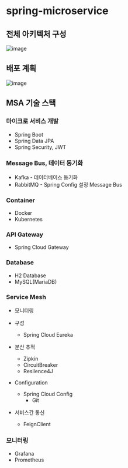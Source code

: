 # spring-microservice

## 전체 아키텍처 구성

![image](https://github.com/Jake-huen/siren-order-microservice/assets/57055730/f2e84fa1-a03a-4ad4-b184-af294a68c4b4)


## 배포 계획

![image](https://github.com/Jake-huen/siren-order-microservice/assets/57055730/0c869979-8372-4597-9d96-0e38b959f14c)



## MSA 기술 스택

### 마이크로 서비스 개발
- Spring Boot
- Spring Data JPA
- Spring Security, JWT

### Message Bus, 데이터 동기화
- Kafka - 데이터베이스 동기화
- RabbitMQ - Spring Config 설정 Message Bus

### Container
- Docker
- Kubernetes

### API Gateway
- Spring Cloud Gateway

### Database
- H2 Database
- MySQL(MariaDB)

### Service Mesh
- 모니터링

- 구성
	- Spring Cloud Eureka

- 분산 추적
  	- Zipkin
	- CircuitBreaker
	- Resilence4J

- Configuration
	- Spring Cloud Config
		- Git

- 서비스간 통신
	- FeignClient

### 모니터링
- Grafana
- Prometheus
